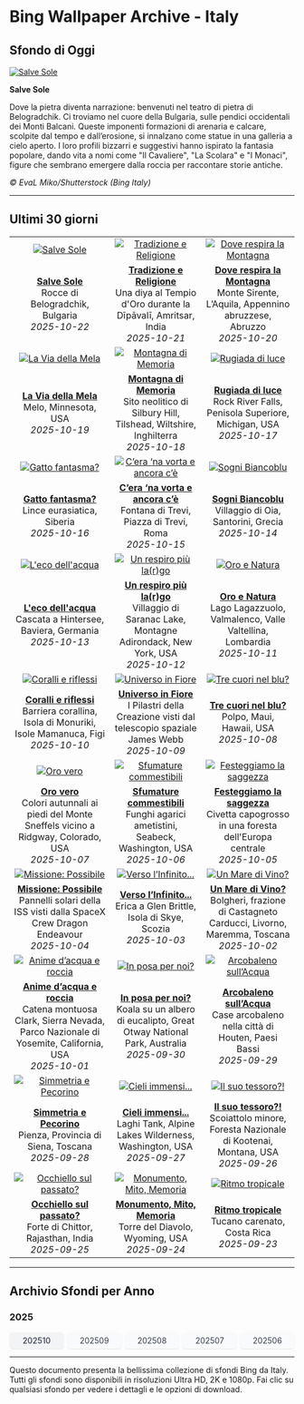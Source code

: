 # Bing Wallpaper Archive - Italy

## Sfondo di Oggi

[![Salve Sole](https://www.bing.com/th?id=OHR.BulgariaRocks_IT-IT4526713367_UHD.jpg&pid=hp&w=2560)](https://bing.codexun.com/it/detail/20251022)

**Salve Sole**

Dove la pietra diventa narrazione: benvenuti nel teatro di pietra di Belogradchik. Ci troviamo nel cuore della Bulgaria, sulle pendici occidentali dei Monti Balcani. Queste imponenti formazioni di arenaria e calcare, scolpite dal tempo e dall’erosione, si innalzano come statue in una galleria a cielo aperto. I loro profili bizzarri e suggestivi hanno ispirato la fantasia popolare, dando vita a nomi come "Il Cavaliere", "La Scolara" e "I Monaci", figure che sembrano emergere dalla roccia per raccontare storie antiche.

*© EvaL Miko/Shutterstock (Bing Italy)*

---

## Ultimi 30 giorni

| | | |
|:---:|:---:|:---:|
| [![Salve Sole](https://www.bing.com/th?id=OHR.BulgariaRocks_IT-IT4526713367_UHD.jpg&pid=hp&w=2560)](https://bing.codexun.com/it/detail/20251022) | [![Tradizione e Religione](https://www.bing.com/th?id=OHR.DiyaDiwali_IT-IT5153375559_UHD.jpg&pid=hp&w=2560)](https://bing.codexun.com/it/detail/20251021) | [![Dove respira la Montagna](https://www.bing.com/th?id=OHR.MonteVelino_IT-IT3560922998_UHD.jpg&pid=hp&w=2560)](https://bing.codexun.com/it/detail/20251020) | 
| **[Salve Sole](https://bing.codexun.com/it/detail/20251022)**<br>Rocce di Belogradchik, Bulgaria<br>*2025-10-22* | **[Tradizione e Religione](https://bing.codexun.com/it/detail/20251021)**<br>Una diya al Tempio d'Oro durante la Dīpāvalī, Amritsar, India<br>*2025-10-21* | **[Dove respira la Montagna](https://bing.codexun.com/it/detail/20251020)**<br>Monte Sirente, L’Aquila, Appennino abruzzese, Abruzzo<br>*2025-10-20* | 
| [![La Via della Mela](https://www.bing.com/th?id=OHR.AppleHarvest_IT-IT5097872134_UHD.jpg&pid=hp&w=2560)](https://bing.codexun.com/it/detail/20251019) | [![Montagna di Memoria](https://www.bing.com/th?id=OHR.SilburyHill_IT-IT5036622504_UHD.jpg&pid=hp&w=2560)](https://bing.codexun.com/it/detail/20251018) | [![Rugiada di luce](https://www.bing.com/th?id=OHR.RockRiverFalls_IT-IT3239553748_UHD.jpg&pid=hp&w=2560)](https://bing.codexun.com/it/detail/20251017) | 
| **[La Via della Mela](https://bing.codexun.com/it/detail/20251019)**<br>Melo, Minnesota, USA<br>*2025-10-19* | **[Montagna di Memoria](https://bing.codexun.com/it/detail/20251018)**<br>Sito neolitico di Silbury Hill, Tilshead, Wiltshire, Inghilterra<br>*2025-10-18* | **[Rugiada di luce](https://bing.codexun.com/it/detail/20251017)**<br>Rock River Falls, Penisola Superiore, Michigan, USA<br>*2025-10-17* | 
| [![Gatto fantasma?](https://www.bing.com/th?id=OHR.SiberianLynx_IT-IT9885681179_UHD.jpg&pid=hp&w=2560)](https://bing.codexun.com/it/detail/20251016) | [![C’era ‘na vorta e ancora c’è](https://www.bing.com/th?id=OHR.FontanaDiTrevi_IT-IT9781844919_UHD.jpg&pid=hp&w=2560)](https://bing.codexun.com/it/detail/20251015) | [![Sogni Biancoblu](https://www.bing.com/th?id=OHR.OiaSantorini_IT-IT9704470316_UHD.jpg&pid=hp&w=2560)](https://bing.codexun.com/it/detail/20251014) | 
| **[Gatto fantasma?](https://bing.codexun.com/it/detail/20251016)**<br>Lince eurasiatica, Siberia<br>*2025-10-16* | **[C’era ‘na vorta e ancora c’è](https://bing.codexun.com/it/detail/20251015)**<br>Fontana di Trevi, Piazza di Trevi, Roma<br>*2025-10-15* | **[Sogni Biancoblu](https://bing.codexun.com/it/detail/20251014)**<br>Villaggio di Oia, Santorini, Grecia<br>*2025-10-14* | 
| [![L'eco dell'acqua](https://www.bing.com/th?id=OHR.HinterseeWaterfall_IT-IT9638907457_UHD.jpg&pid=hp&w=2560)](https://bing.codexun.com/it/detail/20251013) | [![Un respiro più la(r)go](https://www.bing.com/th?id=OHR.SaranacLake_IT-IT9519344894_UHD.jpg&pid=hp&w=2560)](https://bing.codexun.com/it/detail/20251012) | [![Oro e Natura](https://www.bing.com/th?id=OHR.LagoLagazuolo_IT-IT9428871019_UHD.jpg&pid=hp&w=2560)](https://bing.codexun.com/it/detail/20251011) | 
| **[L'eco dell'acqua](https://bing.codexun.com/it/detail/20251013)**<br>Cascata a Hintersee, Baviera, Germania<br>*2025-10-13* | **[Un respiro più la(r)go](https://bing.codexun.com/it/detail/20251012)**<br>Villaggio di Saranac Lake, Montagne Adirondack, New York, USA<br>*2025-10-12* | **[Oro e Natura](https://bing.codexun.com/it/detail/20251011)**<br>Lago Lagazzuolo, Valmalenco, Valle Valtellina, Lombardia<br>*2025-10-11* | 
| [![Coralli e riflessi](https://www.bing.com/th?id=OHR.MonurikiFiji_IT-IT0760985138_UHD.jpg&pid=hp&w=2560)](https://bing.codexun.com/it/detail/20251010) | [![Universo in Fiore](https://www.bing.com/th?id=OHR.WebbPillars_IT-IT0673029544_UHD.jpg&pid=hp&w=2560)](https://bing.codexun.com/it/detail/20251009) | [![Tre cuori nel blu?](https://www.bing.com/th?id=OHR.OctopusCyanea_IT-IT0571963002_UHD.jpg&pid=hp&w=2560)](https://bing.codexun.com/it/detail/20251008) | 
| **[Coralli e riflessi](https://bing.codexun.com/it/detail/20251010)**<br>Barriera corallina, Isola di Monuriki, Isole Mamanuca, Figi<br>*2025-10-10* | **[Universo in Fiore](https://bing.codexun.com/it/detail/20251009)**<br>I Pilastri della Creazione visti dal telescopio spaziale James Webb<br>*2025-10-09* | **[Tre cuori nel blu?](https://bing.codexun.com/it/detail/20251008)**<br>Polpo, Maui, Hawaii, USA<br>*2025-10-08* | 
| [![Oro vero](https://www.bing.com/th?id=OHR.RidgwayAspens_IT-IT7479755416_UHD.jpg&pid=hp&w=2560)](https://bing.codexun.com/it/detail/20251007) | [![Sfumature commestibili](https://www.bing.com/th?id=OHR.AmethystLaccaria_IT-IT7329865927_UHD.jpg&pid=hp&w=2560)](https://bing.codexun.com/it/detail/20251006) | [![Festeggiamo la saggezza](https://www.bing.com/th?id=OHR.TeacherOwl_IT-IT7269776472_UHD.jpg&pid=hp&w=2560)](https://bing.codexun.com/it/detail/20251005) | 
| **[Oro vero](https://bing.codexun.com/it/detail/20251007)**<br>Colori autunnali ai piedi del Monte Sneffels vicino a Ridgway, Colorado, USA<br>*2025-10-07* | **[Sfumature commestibili](https://bing.codexun.com/it/detail/20251006)**<br>Funghi agarici ametistini, Seabeck, Washington, USA<br>*2025-10-06* | **[Festeggiamo la saggezza](https://bing.codexun.com/it/detail/20251005)**<br>Civetta capogrosso in una foresta dell'Europa centrale<br>*2025-10-05* | 
| [![Missione: Possibile](https://www.bing.com/th?id=OHR.DragonEndeavour_IT-IT7184624651_UHD.jpg&pid=hp&w=2560)](https://bing.codexun.com/it/detail/20251004) | [![Verso l’Infinito...](https://www.bing.com/th?id=OHR.SkyeHeather_IT-IT9085939814_UHD.jpg&pid=hp&w=2560)](https://bing.codexun.com/it/detail/20251003) | [![Un Mare di Vino?](https://www.bing.com/th?id=OHR.ToscanaAutunno_IT-IT9368718519_UHD.jpg&pid=hp&w=2560)](https://bing.codexun.com/it/detail/20251002) | 
| **[Missione: Possibile](https://bing.codexun.com/it/detail/20251004)**<br>Pannelli solari della ISS visti dalla SpaceX Crew Dragon Endeavour<br>*2025-10-04* | **[Verso l’Infinito...](https://bing.codexun.com/it/detail/20251003)**<br>Erica a Glen Brittle, Isola di Skye, Scozia<br>*2025-10-03* | **[Un Mare di Vino?](https://bing.codexun.com/it/detail/20251002)**<br>Bolgheri, frazione di Castagneto Carducci, Livorno, Maremma, Toscana<br>*2025-10-02* | 
| [![Anime d’acqua e roccia](https://www.bing.com/th?id=OHR.YosemiteClark_IT-IT9290949114_UHD.jpg&pid=hp&w=2560)](https://bing.codexun.com/it/detail/20251001) | [![In posa per noi?](https://www.bing.com/th?id=OHR.EucalyptusKoala_IT-IT9137756909_UHD.jpg&pid=hp&w=2560)](https://bing.codexun.com/it/detail/20250930) | [![Arcobaleno sull’Acqua](https://www.bing.com/th?id=OHR.HoutenHouses_IT-IT9070932054_UHD.jpg&pid=hp&w=2560)](https://bing.codexun.com/it/detail/20250929) | 
| **[Anime d’acqua e roccia](https://bing.codexun.com/it/detail/20251001)**<br>Catena montuosa Clark, Sierra Nevada, Parco Nazionale di Yosemite, California, USA<br>*2025-10-01* | **[In posa per noi?](https://bing.codexun.com/it/detail/20250930)**<br>Koala su un albero di eucalipto, Great Otway National Park, Australia<br>*2025-09-30* | **[Arcobaleno sull’Acqua](https://bing.codexun.com/it/detail/20250929)**<br>Case arcobaleno nella città di Houten, Paesi Bassi<br>*2025-09-29* | 
| [![Simmetria e Pecorino](https://www.bing.com/th?id=OHR.PienzaItaly_IT-IT9023162912_UHD.jpg&pid=hp&w=2560)](https://bing.codexun.com/it/detail/20250928) | [![Cieli immensi...](https://www.bing.com/th?id=OHR.TankLakes_IT-IT8921224847_UHD.jpg&pid=hp&w=2560)](https://bing.codexun.com/it/detail/20250927) | [![Il suo tessoro?!](https://www.bing.com/th?id=OHR.AutumnChipmunk_IT-IT3950595643_UHD.jpg&pid=hp&w=2560)](https://bing.codexun.com/it/detail/20250926) | 
| **[Simmetria e Pecorino](https://bing.codexun.com/it/detail/20250928)**<br>Pienza, Provincia di Siena, Toscana<br>*2025-09-28* | **[Cieli immensi...](https://bing.codexun.com/it/detail/20250927)**<br>Laghi Tank, Alpine Lakes Wilderness, Washington, USA<br>*2025-09-27* | **[Il suo tessoro?!](https://bing.codexun.com/it/detail/20250926)**<br>Scoiattolo minore, Foresta Nazionale di Kootenai, Montana, USA<br>*2025-09-26* | 
| [![Occhiello sul passato?](https://www.bing.com/th?id=OHR.FortChittorgarh_IT-IT3892899630_UHD.jpg&pid=hp&w=2560)](https://bing.codexun.com/it/detail/20250925) | [![Monumento, Mito, Memoria](https://www.bing.com/th?id=OHR.BearLodge_IT-IT3838142385_UHD.jpg&pid=hp&w=2560)](https://bing.codexun.com/it/detail/20250924) | [![Ritmo tropicale](https://www.bing.com/th?id=OHR.ToucanForest_IT-IT3771106703_UHD.jpg&pid=hp&w=2560)](https://bing.codexun.com/it/detail/20250923) | 
| **[Occhiello sul passato?](https://bing.codexun.com/it/detail/20250925)**<br>Forte di Chittor, Rajasthan, India<br>*2025-09-25* | **[Monumento, Mito, Memoria](https://bing.codexun.com/it/detail/20250924)**<br>Torre del Diavolo, Wyoming, USA<br>*2025-09-24* | **[Ritmo tropicale](https://bing.codexun.com/it/detail/20250923)**<br>Tucano carenato, Costa Rica<br>*2025-09-23* | 


---

## Archivio Sfondi per Anno

### 2025
<div style="display: grid; grid-template-columns: repeat(auto-fit, minmax(80px, 1fr)); gap: 6px; margin: 12px 0;">
<a href="https://bing.codexun.com/it/archive/202510" style="padding: 6px 12px; font-size: 14px; border-radius: 6px; box-shadow: 0 1px 2px rgba(0,0,0,0.1); background-color: #f3f4f6; color: #374151; text-decoration: none; text-align: center; transition: background-color 0.2s ease; font-weight: 500;">202510</a>
<a href="https://bing.codexun.com/it/archive/202509" style="padding: 6px 12px; font-size: 14px; border-radius: 6px; box-shadow: 0 1px 2px rgba(0,0,0,0.1); background-color: #f9fafb; color: #374151; text-decoration: none; text-align: center; transition: background-color 0.2s ease;">202509</a>
<a href="https://bing.codexun.com/it/archive/202508" style="padding: 6px 12px; font-size: 14px; border-radius: 6px; box-shadow: 0 1px 2px rgba(0,0,0,0.1); background-color: #f9fafb; color: #374151; text-decoration: none; text-align: center; transition: background-color 0.2s ease;">202508</a>
<a href="https://bing.codexun.com/it/archive/202507" style="padding: 6px 12px; font-size: 14px; border-radius: 6px; box-shadow: 0 1px 2px rgba(0,0,0,0.1); background-color: #f9fafb; color: #374151; text-decoration: none; text-align: center; transition: background-color 0.2s ease;">202507</a>
<a href="https://bing.codexun.com/it/archive/202506" style="padding: 6px 12px; font-size: 14px; border-radius: 6px; box-shadow: 0 1px 2px rgba(0,0,0,0.1); background-color: #f9fafb; color: #374151; text-decoration: none; text-align: center; transition: background-color 0.2s ease;">202506</a>
</div>



---

Questo documento presenta la bellissima collezione di sfondi Bing da Italy. Tutti gli sfondi sono disponibili in risoluzioni Ultra HD, 2K e 1080p. Fai clic su qualsiasi sfondo per vedere i dettagli e le opzioni di download.
